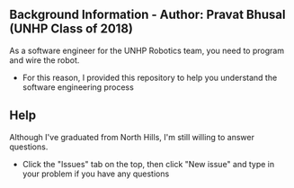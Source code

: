 ## Background Information - Author: Pravat Bhusal (UNHP Class of 2018)
As a software engineer for the UNHP Robotics team, you need to program and wire the robot. 
- For this reason, I provided this repository to help you understand the software engineering process

## Help
Although I've graduated from North Hills, I'm still willing to answer questions.
- Click the "Issues" tab on the top, then click "New issue" and type in your problem if you have any questions
